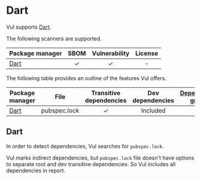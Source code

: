 # Dart

Vul supports [Dart][dart].

The following scanners are supported.

| Package manager         | SBOM  | Vulnerability | License |
|-------------------------| :---: | :-----------: |:-------:|
| [Dart][dart-repository] |   ✓   |       ✓       |    -    |

The following table provides an outline of the features Vul offers.


| Package manager         | File         | Transitive dependencies | Dev dependencies | [Dependency graph][dependency-graph] | Position |
|-------------------------|--------------|:-----------------------:|:----------------:|:------------------------------------:|:--------:|
| [Dart][dart-repository] | pubspec.lock |            ✓            |     Included     |                  -                   |    -     |

## Dart
In order to detect dependencies, Vul searches for `pubspec.lock`.

Vul marks indirect dependencies, but `pubspec.lock` file doesn't have options to separate root and dev transitive dependencies.
So Vul includes all dependencies in report.

[dart]: https://dart.dev/
[dart-repository]: https://pub.dev/
[dependency-graph]: ../../configuration/reporting.md#show-origins-of-vulnerable-dependencies
